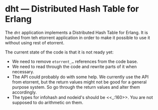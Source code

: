 # dht — Distributed Hash Table for Erlang

The `dht` application implements a Distributed Hash Table for Erlang. It is hashed from teh etorrent application in order to make it possible to use it without using rest of etorrent.

The current state of the code is that it is not ready yet:

* We need to remove `etorrent_…` references from the code base.
* We need to read through the code and rewrite parts of it when necessary.
* The API could probably do with some help. We currently use the API from etorrent, but the return values might not be good for a general purpose system. So go through the return values and alter them accordingly.
* The types for infohash and nodeid's should be <<_:160>>. You are not supposed to do arithmetic on them.
